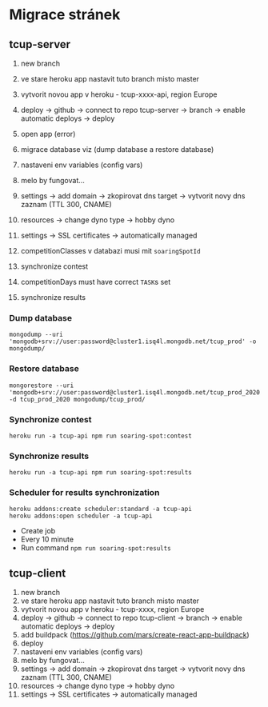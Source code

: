 # Migrace stránek

## tcup-server

1. new branch
2. ve stare heroku app nastavit tuto branch misto master
3. vytvorit novou app v heroku - tcup-xxxx-api, region Europe
4. deploy -> github -> connect to repo tcup-server -> branch -> enable automatic deploys -> deploy
5. open app (error)
6. migrace database viz (dump database a restore database)
7. nastaveni env variables (config vars)
8. melo by fungovat...
9. settings -> add domain -> zkopirovat dns target -> vytvorit novy dns zaznam (TTL 300, CNAME)
10. resources -> change dyno type -> hobby dyno
11. settings -> SSL certificates -> automatically managed

12. competitionClasses v databazi musi mit `soaringSpotId`
13. synchronize contest
14. competitionDays must have correct `TASK`s set
15. synchronize results

### Dump database

```
mongodump --uri 'mongodb+srv://user:password@cluster1.isq4l.mongodb.net/tcup_prod' -o mongodump/
```

### Restore database

```
mongorestore --uri 'mongodb+srv://user:password@cluster1.isq4l.mongodb.net/tcup_prod_2020' -d tcup_prod_2020 mongodump/tcup_prod/
```

### Synchronize contest

```
heroku run -a tcup-api npm run soaring-spot:contest
```

### Synchronize results

```
heroku run -a tcup-api npm run soaring-spot:results
```

### Scheduler for results synchronization

```
heroku addons:create scheduler:standard -a tcup-api
heroku addons:open scheduler -a tcup-api
```

- Create job
- Every 10 minute
- Run command `npm run soaring-spot:results`

## tcup-client

1. new branch
2. ve stare heroku app nastavit tuto branch misto master
3. vytvorit novou app v heroku - tcup-xxxx, region Europe
4. deploy -> github -> connect to repo tcup-client -> branch -> enable automatic deploys -> deploy
5. add buildpack (https://github.com/mars/create-react-app-buildpack)
6. deploy
7. nastaveni env variables (config vars)
8. melo by fungovat...
9. settings -> add domain -> zkopirovat dns target -> vytvorit novy dns zaznam (TTL 300, CNAME)
10. resources -> change dyno type -> hobby dyno
11. settings -> SSL certificates -> automatically managed

